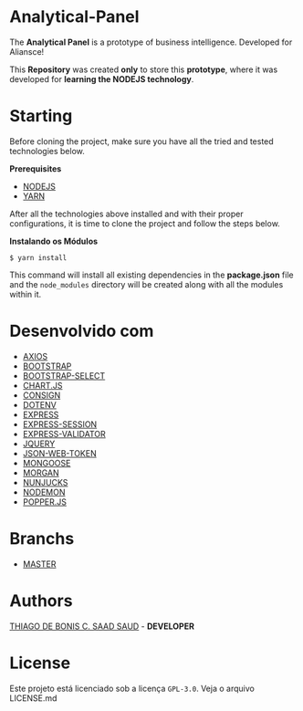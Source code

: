 # Analytical-Panel
The **Analytical Panel** is a prototype of business intelligence. Developed for Aliansce!

This **Repository** was created **only** to store this **prototype**, where it was developed for **learning the NODEJS technology**.

# Starting
Before cloning the project, make sure you have all the tried and tested technologies below.

**Prerequisites**
- [NODEJS](https://nodejs.org/en/)
- [YARN](https://yarnpkg.com/pt-BR/)

After all the technologies above installed and with their proper configurations, it is time to clone the project and follow the steps below.

**Instalando os Módulos**
```
$ yarn install
```
This command will install all existing dependencies in the **package.json** file and the `node_modules` directory will be created along with all the modules within it.

# Desenvolvido com
- [AXIOS](https://github.com/axios/axios)
- [BOOTSTRAP](https://getbootstrap.com/)
- [BOOTSTRAP-SELECT](https://developer.snapappointments.com/bootstrap-select/)
- [CHART.JS](https://www.chartjs.org/)
- [CONSIGN](https://www.npmjs.com/package/consign)
- [DOTENV](https://www.npmjs.com/package/dotenv)
- [EXPRESS](https://expressjs.com/pt-br/starter/installing.html)
- [EXPRESS-SESSION](https://www.npmjs.com/package/express-session)
- [EXPRESS-VALIDATOR](https://express-validator.github.io/docs/)
- [JQUERY](https://jquery.com/)
- [JSON-WEB-TOKEN](https://github.com/auth0/node-jsonwebtoken)
- [MONGOOSE](https://www.npmjs.com/package/mongoose)
- [MORGAN](https://www.npmjs.com/package/morgan)
- [NUNJUCKS](https://mozilla.github.io/nunjucks/)
- [NODEMON](https://nodemon.io/)
- [POPPER.JS](https://popper.js.org/)

# Branchs
- [MASTER](https://github.com/thiagodebonisoficial/analytical-panel)

# Authors
[THIAGO DE BONIS C. SAAD SAUD](https://www.linkedin.com/in/thiagodebonisoficial/) - **DEVELOPER**

# License
Este projeto está licenciado sob a licença `GPL-3.0`. Veja o arquivo LICENSE.md


